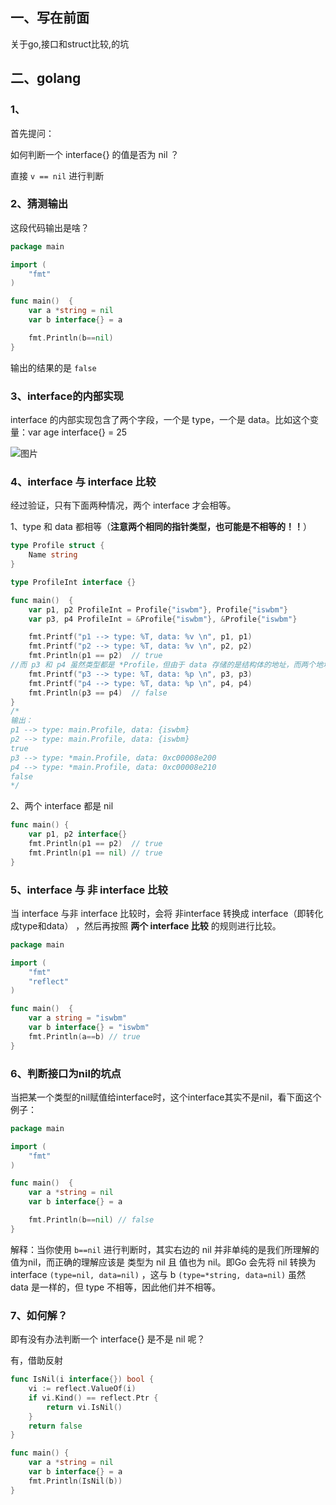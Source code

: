 ## 一、写在前面

关于go,接口和struct比较,的坑



## 二、golang

### 1、

首先提问：

如何判断一个 interface{} 的值是否为 nil ？

直接 `v == nil` 进行判断

### 2、猜测输出

这段代码输出是啥？

```go
package main

import (
    "fmt"
)

func main()  {
    var a *string = nil
    var b interface{} = a

    fmt.Println(b==nil) 
}
```

输出的结果的是 `false`



### 3、interface的内部实现

interface 的内部实现包含了两个字段，一个是 type，一个是 data。比如这个变量：var age interface{} = 25

![图片](https://mmbiz.qpic.cn/mmbiz_png/Z9cbLZEggxIxicrNUWmJhvAKNjGmeaMQBVLljthVxY3sm9IAv5xdPugOwTdh1RxTb7pvZDcyR94Nqiclhia7BcX9w/640?wx_fmt=png&wxfrom=5&wx_lazy=1&wx_co=1)

### 4、interface 与 interface 比较

经过验证，只有下面两种情况，两个 interface 才会相等。

1、type 和 data 都相等（**注意两个相同的指针类型，也可能是不相等的！！**）

```go
type Profile struct {
    Name string
}

type ProfileInt interface {}

func main()  {
    var p1, p2 ProfileInt = Profile{"iswbm"}, Profile{"iswbm"}
    var p3, p4 ProfileInt = &Profile{"iswbm"}, &Profile{"iswbm"}

    fmt.Printf("p1 --> type: %T, data: %v \n", p1, p1)
    fmt.Printf("p2 --> type: %T, data: %v \n", p2, p2)
    fmt.Println(p1 == p2)  // true
//而 p3 和 p4 虽然类型都是 *Profile，但由于 data 存储的是结构体的地址，而两个地址和不相同，因此 p3 与 p4 不相等
    fmt.Printf("p3 --> type: %T, data: %p \n", p3, p3)
    fmt.Printf("p4 --> type: %T, data: %p \n", p4, p4)
    fmt.Println(p3 == p4)  // false
}
/*
输出：
p1 --> type: main.Profile, data: {iswbm} 
p2 --> type: main.Profile, data: {iswbm} 
true
p3 --> type: *main.Profile, data: 0xc00008e200 
p4 --> type: *main.Profile, data: 0xc00008e210 
false
*/
```



2、两个 interface 都是 nil

```go
func main() {
    var p1, p2 interface{}
    fmt.Println(p1 == p2)  // true
    fmt.Println(p1 == nil) // true
}
```



### 5、interface 与 非 interface 比较

当 interface 与非 interface 比较时，会将 非interface 转换成 interface（即转化成type和data） ，然后再按照 **两个 interface 比较** 的规则进行比较。

```go
package main

import (
    "fmt"
    "reflect"
)

func main()  {
    var a string = "iswbm"
    var b interface{} = "iswbm"
    fmt.Println(a==b) // true
}
```

### 6、判断接口为nil的坑点

当把某一个类型的nil赋值给interface时，这个interface其实不是nil，看下面这个例子：

```go
package main

import (
    "fmt"
)

func main()  {
    var a *string = nil
    var b interface{} = a

    fmt.Println(b==nil) // false
}
```

解释：当你使用 `b==nil` 进行判断时，其实右边的 nil 并非单纯的是我们所理解的值为nil，而正确的理解应该是 类型为 nil 且 值也为 nil。即Go 会先将 nil 转换为interface  `(type=nil, data=nil)` ，这与 b `(type=*string, data=nil)` 虽然 data 是一样的，但 type 不相等，因此他们并不相等。

### 7、如何解？

即有没有办法判断一个 interface{} 是不是 nil 呢？

有，借助反射

```go
func IsNil(i interface{}) bool {
    vi := reflect.ValueOf(i)
    if vi.Kind() == reflect.Ptr {
        return vi.IsNil()
    }
    return false
}

func main() {
    var a *string = nil
    var b interface{} = a
    fmt.Println(IsNil(b))
}
```

